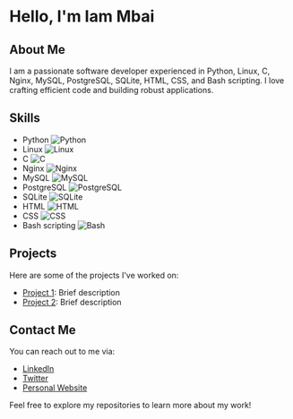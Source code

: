 # Hello, I'm Iam Mbai

## About Me

I am a passionate software developer experienced in Python, Linux, C, Nginx, MySQL, PostgreSQL, SQLite, HTML, CSS, and Bash scripting. I love crafting efficient code and building robust applications.

## Skills

- Python ![Python](https://img.shields.io/badge/-Python-3776AB?logo=python&logoColor=white&style=flat)
- Linux ![Linux](https://img.shields.io/badge/-Linux-FCC624?logo=linux&logoColor=white&style=flat)
- C ![C](https://img.shields.io/badge/-C-A8B9CC?logo=c&logoColor=white&style=flat)
- Nginx ![Nginx](https://img.shields.io/badge/-Nginx-269539?logo=nginx&logoColor=white&style=flat)
- MySQL ![MySQL](https://img.shields.io/badge/-MySQL-4479A1?logo=mysql&logoColor=white&style=flat)
- PostgreSQL ![PostgreSQL](https://img.shields.io/badge/-PostgreSQL-336791?logo=postgresql&logoColor=white&style=flat)
- SQLite ![SQLite](https://img.shields.io/badge/-SQLite-003B57?logo=sqlite&logoColor=white&style=flat)
- HTML ![HTML](https://img.shields.io/badge/-HTML-E34F26?logo=html5&logoColor=white&style=flat)
- CSS ![CSS](https://img.shields.io/badge/-CSS-1572B6?logo=css3&logoColor=white&style=flat)
- Bash scripting ![Bash](https://img.shields.io/badge/-Bash-4EAA25?logo=gnu-bash&logoColor=white&style=flat)

## Projects

Here are some of the projects I've worked on:

- [Project 1](link-to-project-1): Brief description
- [Project 2](link-to-project-2): Brief description

## Contact Me

You can reach out to me via:
- [LinkedIn](link-to-linkedin-profile)
- [Twitter](link-to-twitter-profile)
- [Personal Website](link-to-personal-website)

Feel free to explore my repositories to learn more about my work!

